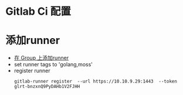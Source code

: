 # Gitlab Ci 配置

# 添加runner

* [在 Group 上添加runner](https://10.10.9.29:1443/groups/moss/-/runners/new)
* set runner tags to 'golang,moss'
* register runner
    ```
    gitlab-runner register  --url https://10.10.9.29:1443  --token glrt-bnzxnQ9PyDAHb1V2FJHH
    ```